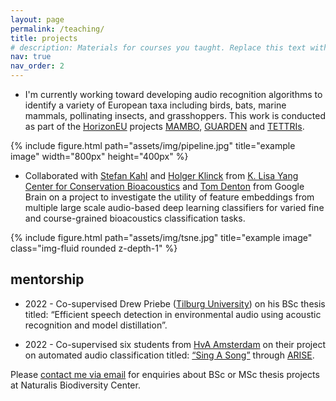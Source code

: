 ```yaml
---
layout: page
permalink: /teaching/
title: projects
# description: Materials for courses you taught. Replace this text with your description.
nav: true
nav_order: 2
---
```


- I'm currently working toward developing audio recognition algorithms to identify a variety of European taxa including birds, bats, marine mammals, pollinating insects, and grasshoppers. This work is conducted as part of the [HorizonEU](https://research-and-innovation.ec.europa.eu/funding/funding-opportunities/funding-programmes-and-open-calls/horizon-europe_en) projects [MAMBO](https://mambo-project.eu), [GUARDEN](https://guarden.org) and [TETTRIs](https://www.ecsa.ngo/cases/tettris/). 


{% include figure.html path="assets/img/pipeline.jpg" title="example image" width="800px" height="400px" %}


- Collaborated with [Stefan Kahl](https://www.birds.cornell.edu/home/staff/stefan-kahl/) and [Holger Klinck](https://www.birds.cornell.edu/ccb/holger-klinck/) from [K. Lisa Yang Center for Conservation Bioacoustics](https://www.birds.cornell.edu/ccb/) and [Tom Denton](https://inventingsituations.net) from Google Brain on a project to investigate the utility of feature embeddings from multiple large scale audio-based deep learning classifiers for varied fine and course-grained bioacoustics classification tasks.  

{% include figure.html path="assets/img/tsne.jpg" title="example image" class="img-fluid rounded z-depth-1" %}

## mentorship
- 2022 - Co-supervised Drew Priebe ([Tilburg University](https://www.tilburguniversity.edu)) on his BSc thesis titled: “Efficient speech detection in environmental audio using acoustic recognition and model distillation”.

- 2022 - Co-supervised six students from [HvA Amsterdam](https://www.hva.nl) on their project on automated audio classification titled: [“Sing A Song”](https://vriesn23.dev.hihva.nl/aai-naturalis-1/) through [ARISE](https://www.arise-biodiversity.nl). 

Please [contact me via email](mailto:burooj.ghani[at]naturalis.nl) for enquiries about BSc or MSc thesis projects at Naturalis Biodiversity Center.
